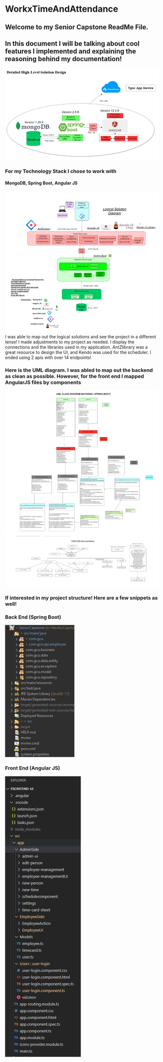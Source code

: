 # WorkxTimeAndAttendance

## Welcome to my Senior Capstone ReadMe File. 
## In this document I will be talking about cool features I implemented and explaining the reasoning behind my documentation!

<img src="Detailed Solution.png" />

### For my Technology Stack I chose to work with 
#### MongoDB, Spring Boot, Angular JS

<img src="Logical Solution Diagram.png"/>
 I was able to map out the logical solutions and see the project in a different lense! I made adjustments to my project as needed. I display the connections and the libraries used in my application. AntZlibrary was a great resource to design the UI, and Kendo was used for the scheduler. I ended using 2 apis with over 14 endpoints!
 
 
 ### Here is the UML diagram. I was abled to map out the backend as clean as possible. However, for the front end I mapped AngularJS files by components
 <img src = "UML Backend.png"/>
 <img src = "FrontEndUML.png"/>


### If interested in my project structure! Here are a few snippets as well! 
### Back End (Spring Boot)
<img src = "ProjectStructure.png"/>

### Front End (Angular JS)
<img src = "AngularFolder.png"/>
